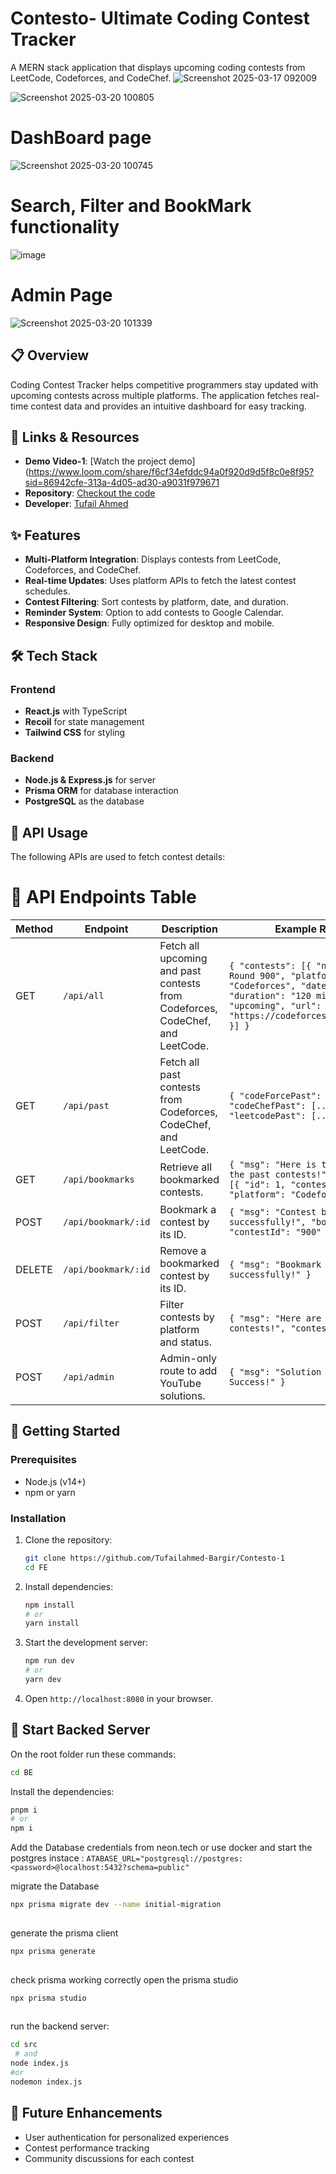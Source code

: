 # Contesto- Ultimate Coding Contest Tracker

A MERN stack application that  displays upcoming coding contests from LeetCode, Codeforces, and CodeChef.
![Screenshot 2025-03-17 092009](https://github.com/user-attachments/assets/dbdc29fb-2099-4389-9dd0-1e25333fd215)


![Screenshot 2025-03-20 100805](https://github.com/user-attachments/assets/6edf96be-4d9c-4863-9b3e-5dc67db87cfd)

# DashBoard page
![Screenshot 2025-03-20 100745](https://github.com/user-attachments/assets/54bd4492-78b6-4004-a8d3-1905bfb82ce5)

# Search, Filter and BookMark functionality
![image](https://github.com/user-attachments/assets/004a9705-4e3e-412b-b561-60c4b93f73e2)

# Admin Page
![Screenshot 2025-03-20 101339](https://github.com/user-attachments/assets/8fc2f143-8c9b-4bd9-8c21-690163a33063)




## 📋 Overview

Coding Contest Tracker helps competitive programmers stay updated with upcoming contests across multiple platforms. The application fetches real-time contest data and provides an intuitive dashboard for easy tracking.

## 🔗 Links & Resources

- **Demo Video-1**: [Watch the project demo](https://www.loom.com/share/f6cf34efddc94a0f920d9d5f8c0e8f95?sid=86942cfe-313a-4d05-ad30-a9031f979671
- **Repository**: [Checkout the code](https://github.com/Tufailahmed-Bargir/Contesto-1)
- **Developer**: [Tufail Ahmed](https://github.com/Tufailahmed-Bargir)

## ✨ Features

- **Multi-Platform Integration**: Displays contests from LeetCode, Codeforces, and CodeChef.
- **Real-time Updates**: Uses platform APIs to fetch the latest contest schedules.
- **Contest Filtering**: Sort contests by platform, date, and duration.
- **Reminder System**: Option to add contests to Google Calendar.
- **Responsive Design**: Fully optimized for desktop and mobile.

## 🛠️ Tech Stack

### Frontend
- **React.js** with TypeScript
- **Recoil** for state management
- **Tailwind CSS** for styling

### Backend
- **Node.js & Express.js** for server
- **Prisma ORM** for database interaction
- **PostgreSQL** as the database

## 🔌 API Usage

The following APIs are used to fetch contest details:
 # 📡 API Endpoints Table

| Method | Endpoint             | Description                                      | Example Response |
|--------|----------------------|--------------------------------------------------|------------------|
| GET    | `/api/all`           | Fetch all upcoming and past contests from Codeforces, CodeChef, and LeetCode. | `{ "contests": [{ "name": "Codeforces Round 900", "platform": "Codeforces", "date": "2025-03-20", "duration": "120 min", "status": "upcoming", "url": "https://codeforces.com/contest/900" }] }` |
| GET    | `/api/past`          | Fetch all past contests from Codeforces, CodeChef, and LeetCode. | `{ "codeForcePast": [...], "codeChefPast": [...], "leetcodePast": [...] }` |
| GET    | `/api/bookmarks`     | Retrieve all bookmarked contests. | `{ "msg": "Here is the list of all the past contests!", "bookmarked": [{ "id": 1, "contestId": "900", "platform": "Codeforces" }] }` |
| POST   | `/api/bookmark/:id`  | Bookmark a contest by its ID. | `{ "msg": "Contest bookmarked successfully!", "bookmark": { "contestId": "900" } }` |
| DELETE | `/api/bookmark/:id`  | Remove a bookmarked contest by its ID. | `{ "msg": "Bookmark deleted successfully!" }` |
| POST   | `/api/filter`        | Filter contests by platform and status. | `{ "msg": "Here are the filtered contests!", "contests": [...] }` |
| POST   | `/api/admin`         | Admin-only route to add YouTube solutions. | `{ "msg": "Solution Link added Success!" }` |

## 🚀 Getting Started

### Prerequisites

- Node.js (v14+)
- npm or yarn

### Installation

1. Clone the repository:
   ```bash
   git clone https://github.com/Tufailahmed-Bargir/Contesto-1
   cd FE
   ```

2. Install dependencies:
   ```bash
   npm install
   # or
   yarn install
   ```

3. Start the development server:
   ```bash
   npm run dev
   # or
   yarn dev
   ```

4. Open `http://localhost:8080` in your browser.

## 🧪 Start Backed Server

On the root folder run these commands:
```bash
cd BE
```
Install the dependencies:
```bash
pnpm i
# or
npm i
```

Add the Database credentials from neon.tech or use docker and start the postgres instace :
```ATABASE_URL="postgresql://postgres:<password>@localhost:5432?schema=public"```

migrate the Database
```bash
npx prisma migrate dev --name initial-migration
 
```

generate the prisma client
```bash
npx prisma generate
 
```

check prisma working correctly open the prisma studio
```bash
npx prisma studio
 
```

run the backend server:
```bash
cd src
 # and
node index.js
#or 
nodemon index.js
```

## 🔮 Future Enhancements
- User authentication for personalized experiences
- Contest performance tracking
- Community discussions for each contest
 

